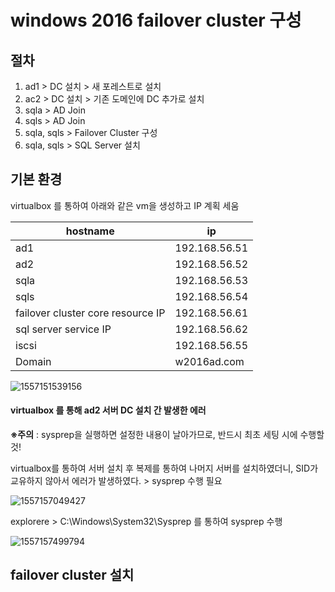 # windows 2016 failover cluster 구성



## 절차

1. ad1 > DC 설치 > 새 포레스트로 설치
2. ac2 > DC 설치 > 기존 도메인에 DC 추가로 설치
3. sqla > AD Join 
4. sqls > AD Join
5. sqla, sqls > Failover Cluster 구성
6. sqla, sqls > SQL Server 설치



## 기본 환경

virtualbox 를 통하여 아래와 같은 vm을 생성하고 IP 계획 세움

| hostname                          | ip            |
| --------------------------------- | ------------- |
| ad1                               | 192.168.56.51 |
| ad2                               | 192.168.56.52 |
| sqla                              | 192.168.56.53 |
| sqls                              | 192.168.56.54 |
| failover cluster core resource IP | 192.168.56.61 |
| sql server service IP             | 192.168.56.62 |
| iscsi                             | 192.168.56.55 |
| Domain                            | w2016ad.com   |

![1557151539156](C:\Users\montauk\AppData\Roaming\Typora\typora-user-images\1557151539156.png)



#### virtualbox 를 통해 ad2 서버 DC 설치 간 발생한 에러

**※주의** : sysprep을 실행하면 설정한 내용이 날아가므로, 반드시 최초 세팅 시에 수행할 것!



virtualbox를 통하여 서버 설치 후 복제를 통하여 나머지 서버를 설치하였더니, SID가 교유하지 않아서 에러가 발생하였다. > sysprep 수행 필요

![1557157049427](C:\Users\montauk\AppData\Roaming\Typora\typora-user-images\1557157049427.png)



explorere > C:\Windows\System32\Sysprep 를 통하여 sysprep 수행

![1557157499794](C:\Users\montauk\AppData\Roaming\Typora\typora-user-images\1557157499794.png)



## failover cluster 설치


